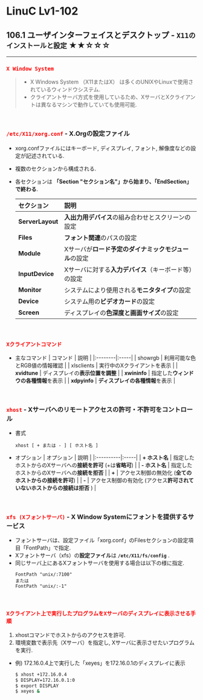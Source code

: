 # LinuC Lv1-102
## 106.1 ユーザインターフェイスとデスクトップ - `X11のインストールと設定` ★★☆☆☆
---
### <span style="color: red; ">**`X Window System`**</span>
>- X Windows System （X11またはX） は多くのUNIXやLinuxで使用されているウィンドウシステム.
>- クライアントサーバ方式を使用しているため、XサーバとXクライアントは異なるマシンで動作していても使用可能.

</br>

### <span style="color: red; ">**`/etc/X11/xorg.conf`**</span> - X.Orgの設定ファイル
- xorg.confファイルにはキーボード, ディスプレイ, フォント, 解像度などの設定が記述されている.
- 複数のセクションから構成される.
- 各セクションは **「Section "セクション名"」から始まり、「EndSection」で終わる**.

    | セクション | 説明 |
    |:----------|:-----|
    | **ServerLayout** | **入出力用デバイス**の組み合わせとスクリーンの設定 |
    | **Files** | **フォント関連**のパスの設定 |
    | **Module** | Xサーバが**ロード予定のダイナミックモジュール**の設定 |
    | **InputDevice** | Xサーバに対する**入力デバイス**（キーボード等）の設定 |
    | **Monitor** | システムにより使用される**モニタタイプ**の設定 |
    | **Device** | システム用の**ビデオカード**の設定 |
    | **Screen** | ディスプレイの**色深度と画面サイズ**の設定 |

</br>

### <span style="color: red; ">**`Xクライアントコマンド`**</span>
- 主なコマンド
    | コマンド | 説明 |
    |:--------|:-----|
    | showrgb | 利用可能な色とRGB値の情報確認 |
    | xlsclients | 実行中のXクライアントを表示 |
    | **xvidtune** | ディスプレイの**表示位置を調整** |
    | **xwininfo** | 指定した**ウィンドウの各種情報**を表示 |
    | **xdpyinfo** | **ディスプレイの各種情報**を表示 |

</br>

### <span style="color: red; ">**`xhost`**</span> - Xサーバへのリモートアクセスの許可・不許可をコントロール
- 書式
    ```
    xhost [ + または - ] [ ホスト名 ]
    ```
- オプション
    | オプション | 説明 |
    |:----------|:-----|
    | **+ ホスト名** | 指定したホストからのXサーバへの**接続を許可** (+は**省略可**) |
    | **- ホスト名** | 指定したホストからのXサーバへの**接続を拒否** |
    | **+** | アクセス制御の無効化 (**全てのホストからの接続を許可**) |
    | **-** | アクセス制御の有効化 (アクセス**許可されていないホストからの接続は拒否** ) |

</br>

### <span style="color: red; ">**`xfs (Xフォントサーバ)`**</span> - X Window Systemにフォントを提供するサービス
- フォントサーバは、設定ファイル「xorg.conf」のFilesセクションの設定項目「FontPath」で指定.
- Xフォントサーバ（xfs）の**設定ファイル**は **`/etc/X11/fs/config`** .
- 同じサーバ上にあるXフォントサーバを使用する場合は以下の様に指定.
    ```
    FontPath "unix/:7100"
    または 
    FontPath "unix/:-1"
    ```

</br>

### <span style="color: red; ">**`Xクライアント上で実行したプログラムをXサーバのディスプレイに表示させる手順`**</span>
1. xhostコマンドでホストからのアクセスを許可.
2. 環境変数で表示先（Xサーバ）を指定し, Xサーバに表示させたいプログラムを実行.
- 例) 172.16.0.4上で実行した「xeyes」を172.16.0.1のディスプレイに表示
    ```sh
    $ xhost +172.16.0.4
    $ DISPLAY=172.16.0.1:0
    $ export DISPLAY
    $ xeyes &
    ```